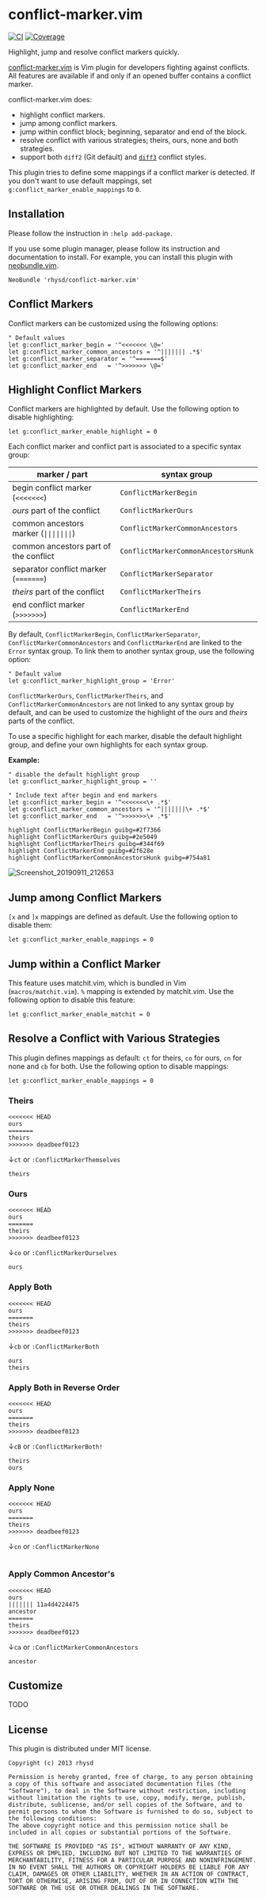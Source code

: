 conflict-marker.vim
===================
[![CI](https://github.com/rhysd/conflict-marker.vim/actions/workflows/ci.yml/badge.svg)](https://github.com/rhysd/conflict-marker.vim/actions/workflows/ci.yml)
[![Coverage](https://codecov.io/gh/rhysd/conflict-marker.vim/branch/master/graph/badge.svg)](https://codecov.io/gh/rhysd/conflict-marker.vim)

Highlight, jump and resolve conflict markers quickly.

[conflict-marker.vim](https://github.com/rhysd/conflict-marker.vim) is Vim plugin for developers fighting against conflicts.
All features are available if and only if an opened buffer contains a conflict marker.

conflict-marker.vim does:
- highlight conflict markers.
- jump among conflict markers.
- jump within conflict block; beginning, separator and end of the block.
- resolve conflict with various strategies; theirs, ours, none and both strategies.
- support both `diff2` (Git default) and [`diff3`](https://git-scm.com/book/en/v2/Git-Tools-Advanced-Merging) conflict styles.

This plugin tries to define some mappings if a conflict marker is detected.
If you don't want to use default mappings, set `g:conflict_marker_enable_mappings` to `0`.

## Installation

Please follow the instruction in `:help add-package`.

If you use some plugin manager, please follow its instruction and documentation to install.
For example, you can install this plugin with [neobundle.vim](https://github.com/Shougo/neobundle.vim).

```vim
NeoBundle 'rhysd/conflict-marker.vim'
```

## Conflict Markers

Conflict markers can be customized using the following options:

```vim
" Default values
let g:conflict_marker_begin = '^<<<<<<< \@='
let g:conflict_marker_common_ancestors = '^||||||| .*$'
let g:conflict_marker_separator = '^=======$'
let g:conflict_marker_end   = '^>>>>>>> \@='
```

## Highlight Conflict Markers

Conflict markers are highlighted by default. Use the following option to disable
highlighting:

```vim
let g:conflict_marker_enable_highlight = 0
```

Each conflict marker and conflict part is associated to a specific syntax group:

| marker / part | syntax group |
|------|--------------|
| begin conflict marker (`<<<<<<<`) | `ConflictMarkerBegin` |
| *ours* part of the conflict | `ConflictMarkerOurs` |
| common ancestors marker (`\|\|\|\|\|\|\|`) | `ConflictMarkerCommonAncestors` |
| common ancestors part of the conflict | `ConflictMarkerCommonAncestorsHunk` |
| separator conflict marker (`=======`) | `ConflictMarkerSeparator` |
| *theirs* part of the conflict | `ConflictMarkerTheirs` |
| end conflict marker (`>>>>>>>`) | `ConflictMarkerEnd` |

By default, `ConflictMarkerBegin`, `ConflictMarkerSeparator`,
`ConflictMarkerCommonAncestors` and `ConflictMarkerEnd` are
linked to the `Error` syntax group.
To link them to another syntax group, use the following option:

```vim
" Default value
let g:conflict_marker_highlight_group = 'Error'
```

`ConflictMarkerOurs`, `ConflictMarkerTheirs`, and
`ConflictMarkerCommonAncestors` are not linked to any syntax group by default,
and can be used to customize the highlight of the *ours* and *theirs*
parts of the conflict.

To use a specific highlight for each marker, disable the default highlight
group, and define your own highlights for each syntax group.

**Example:**

```vim
" disable the default highlight group
let g:conflict_marker_highlight_group = ''

" Include text after begin and end markers
let g:conflict_marker_begin = '^<<<<<<<\+ .*$'
let g:conflict_marker_common_ancestors = '^|||||||\+ .*$'
let g:conflict_marker_end   = '^>>>>>>>\+ .*$'

highlight ConflictMarkerBegin guibg=#2f7366
highlight ConflictMarkerOurs guibg=#2e5049
highlight ConflictMarkerTheirs guibg=#344f69
highlight ConflictMarkerEnd guibg=#2f628e
highlight ConflictMarkerCommonAncestorsHunk guibg=#754a81
```

![Screenshot_20190911_212653](https://user-images.githubusercontent.com/454315/64728297-f8953d80-d4da-11e9-9033-df5bfdee2f7a.png)

## Jump among Conflict Markers

`[x` and `]x` mappings are defined as default. Use the following option to
disable them:

```vim
let g:conflict_marker_enable_mappings = 0
```

## Jump within a Conflict Marker

This feature uses matchit.vim, which is bundled in Vim (`macros/matchit.vim`).
`%` mapping is extended by matchit.vim. Use the following option to disable this
feature:

```vim
let g:conflict_marker_enable_matchit = 0
```

## Resolve a Conflict with Various Strategies

This plugin defines mappings as default: `ct` for theirs, `co` for ours, `cn` for
none and `cb` for both.  Use the following option to disable mappings:

```vim
let g:conflict_marker_enable_mappings = 0
```

### Theirs

```
<<<<<<< HEAD
ours
=======
theirs
>>>>>>> deadbeef0123
```

↓`ct` or `:ConflictMarkerThemselves`

```
theirs
```

### Ours

```
<<<<<<< HEAD
ours
=======
theirs
>>>>>>> deadbeef0123
```

↓`co` or `:ConflictMarkerOurselves`

```
ours
```

### Apply Both

```
<<<<<<< HEAD
ours
=======
theirs
>>>>>>> deadbeef0123
```

↓`cb` or `:ConflictMarkerBoth`

```
ours
theirs
```

### Apply Both in Reverse Order

```
<<<<<<< HEAD
ours
=======
theirs
>>>>>>> deadbeef0123
```

↓`cB` or `:ConflictMarkerBoth!`

```
theirs
ours
```

### Apply None

```
<<<<<<< HEAD
ours
=======
theirs
>>>>>>> deadbeef0123
```

↓`cn` or `:ConflictMarkerNone`

```
```

### Apply Common Ancestor's

```
<<<<<<< HEAD
ours
||||||| 11a4d4224475
ancestor
=======
theirs
>>>>>>> deadbeef0123
```

↓`ca` or `:ConflictMarkerCommonAncestors`

```
ancestor
```

## Customize

TODO

## License

This plugin is distributed under MIT license.

```
Copyright (c) 2013 rhysd

Permission is hereby granted, free of charge, to any person obtaining
a copy of this software and associated documentation files (the
"Software"), to deal in the Software without restriction, including
without limitation the rights to use, copy, modify, merge, publish,
distribute, sublicense, and/or sell copies of the Software, and to
permit persons to whom the Software is furnished to do so, subject to
the following conditions:
The above copyright notice and this permission notice shall be
included in all copies or substantial portions of the Software.

THE SOFTWARE IS PROVIDED "AS IS", WITHOUT WARRANTY OF ANY KIND,
EXPRESS OR IMPLIED, INCLUDING BUT NOT LIMITED TO THE WARRANTIES OF
MERCHANTABILITY, FITNESS FOR A PARTICULAR PURPOSE AND NONINFRINGEMENT.
IN NO EVENT SHALL THE AUTHORS OR COPYRIGHT HOLDERS BE LIABLE FOR ANY
CLAIM, DAMAGES OR OTHER LIABILITY, WHETHER IN AN ACTION OF CONTRACT,
TORT OR OTHERWISE, ARISING FROM, OUT OF OR IN CONNECTION WITH THE
SOFTWARE OR THE USE OR OTHER DEALINGS IN THE SOFTWARE.
```
